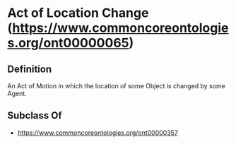 # Act of Location Change (https://www.commoncoreontologies.org/ont00000065)

## Definition
An Act of Motion in which the location of some Object is changed by some Agent.

## Subclass Of
- https://www.commoncoreontologies.org/ont00000357

